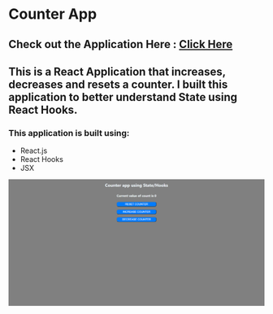 # Counter App

## Check out the Application Here : [Click Here](https://deepbaran.github.io/CounterApp/)

## This is a React Application that increases, decreases and resets a counter. I built this application to better understand State using React Hooks.

### This application is built using:

- React.js
- React Hooks
- JSX

![](./counter.png)
